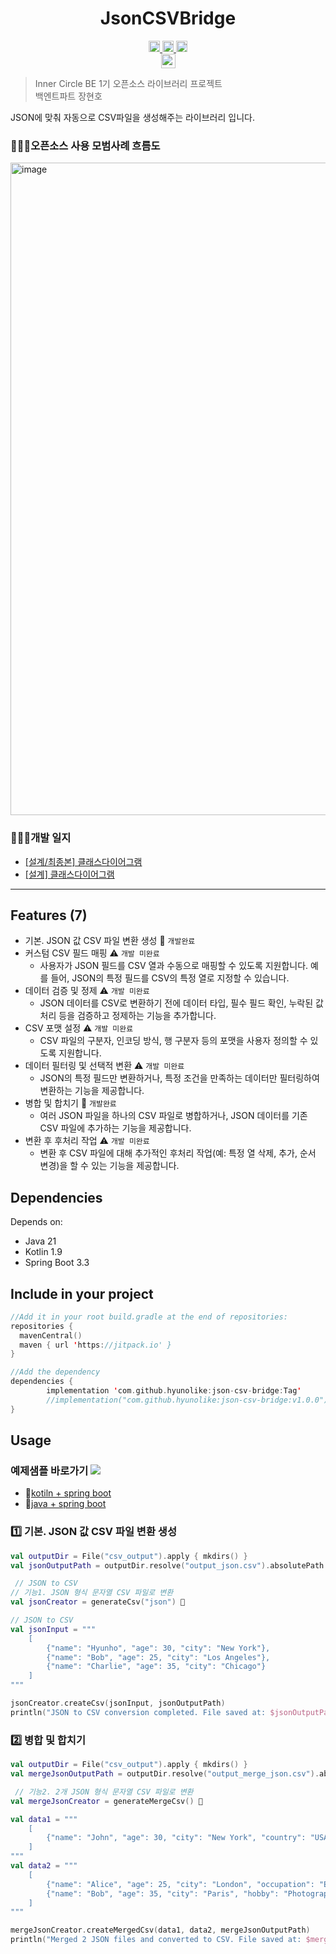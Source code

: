 <h1 align="center">JsonCSVBridge</h1>
<p align="center">
  <a href="https://github.com/hyunolike/json-csv-bridge">
    <img src="https://hits.seeyoufarm.com/api/count/incr/badge.svg?url=https%3A%2F%2Fgithub.com%2Fhyunolike%2Fjson-csv-bridge&count_bg=%23C83D3D&title_bg=%23555555&icon=github.svg&icon_color=%23E7E7E7&title=hits&edge_flat=false" height="18"/>
  </a>
  <a href="https://github.com/hyunolike/json-csv-bridge">
    <img src="https://jitpack.io/v/hyunolike/json-csv-bridge.svg" alt="jitpack" height="18">      
  </a>
  <a href="https://github.com/hyunolike/json-csv-bridge">
    <img src="https://img.shields.io/badge/license-MIT-blue" alt="MIT json-csv-bridge" height="18">
  </a>
  <br />
  <a href="https://github.com/hyunolike/json-csv-bridge">
    <img src="https://img.shields.io/badge/%EC%9D%B4%EB%84%88%EC%84%9C%ED%81%B4_1%EA%B8%B0-%EB%B0%B1%EC%97%94%ED%8A%B8%ED%8C%8C%ED%8A%B8_%EC%9E%A5%ED%98%84%ED%98%B8-ffcc8b" alt="이너서클 1기 백엔트파트 장현호" height="23">
  </a>
</p>

> Inner Circle BE 1기 오픈소스 라이브러리 프로젝트 <br />
> 백엔트파트 장현호

JSON에 맞춰 자동으로 CSV파일을 생성해주는 라이브러리 입니다.

### 🧑🏼‍🎨오픈소스 사용 모범사례 흐름도
<img width="1044" alt="image" src="https://github.com/user-attachments/assets/f49bbe60-8b2d-4a31-bacb-5b48bb87ec99">

### 🧑🏼‍🌾개발 일지
- [[설계/최종본] 클래스다이어그램](https://github.com/hyunolike/json-csv-bridge/wiki/%EA%B0%9C%EB%B0%9C%EA%B8%B0%EB%A1%9D-05.-%ED%81%B4%EB%9E%98%EC%8A%A4-%EB%8B%A4%EC%9D%B4%EC%96%B4%EA%B7%B8%EB%9E%A8-%EC%B5%9C%EC%A2%85%EB%B3%B8)
- [[설계] 클래스다이어그램](https://github.com/hyunolike/json-csv-bridge/wiki/%EA%B0%9C%EB%B0%9C%EA%B8%B0%EB%A1%9D-03.-%08%ED%81%B4%EB%9E%98%EC%8A%A4-%EB%8B%A4%EC%9D%B4%EC%96%B4%EA%B7%B8%EB%9E%A8-%EC%84%A4%EA%B3%84)

---
## Features (7)
- 기본. JSON 값 CSV 파일 변환 생성 🚀 `개발완료`
- 커스텀 CSV 필드 매핑 ⚠️ `개발 미완료`
  - 사용자가 JSON 필드를 CSV 열과 수동으로 매핑할 수 있도록 지원합니다. 예를 들어, JSON의 특정 필드를 CSV의 특정 열로 지정할 수 있습니다.
- 데이터 검증 및 정제 ⚠️ `개발 미완료`
  -  JSON 데이터를 CSV로 변환하기 전에 데이터 타입, 필수 필드 확인, 누락된 값 처리 등을 검증하고 정제하는 기능을 추가합니다.
- CSV 포맷 설정 ⚠️ `개발 미완료`
  - CSV 파일의 구분자, 인코딩 방식, 행 구분자 등의 포맷을 사용자 정의할 수 있도록 지원합니다.
- 데이터 필터링 및 선택적 변환 ⚠️ `개발 미완료`
  - JSON의 특정 필드만 변환하거나, 특정 조건을 만족하는 데이터만 필터링하여 변환하는 기능을 제공합니다.
- 병합 및 합치기 🚀 `개발완료`
  - 여러 JSON 파일을 하나의 CSV 파일로 병합하거나, JSON 데이터를 기존 CSV 파일에 추가하는 기능을 제공합니다.
- 변환 후 후처리 작업 ⚠️ `개발 미완료`
  - 변환 후 CSV 파일에 대해 추가적인 후처리 작업(예: 특정 열 삭제, 추가, 순서 변경)을 할 수 있는 기능을 제공합니다.

## Dependencies
Depends on:
- Java 21
- Kotlin 1.9
- Spring Boot 3.3

## Include in your project 
```kotlin
//Add it in your root build.gradle at the end of repositories:
repositories {
  mavenCentral()
  maven { url 'https://jitpack.io' }
}

//Add the dependency
dependencies {
        implementation 'com.github.hyunolike:json-csv-bridge:Tag'
        //implementation("com.github.hyunolike:json-csv-bridge:v1.0.0")
}
```

## Usage
### 예제샘플 바로가기 ![](https://img.shields.io/badge/spring_boot-6DB33F?style=flat&logo=springboot&logoColor=white)
- 🚀[kotiln + spring boot](https://github.com/hyunolike/json-csv-bridge/blob/develop/examples/spring-boot-kotlin/src/main/kotlin/com/example/SpringBootKotlinApplication.kt)
- 🚀[java + spring boot](https://github.com/hyunolike/json-csv-bridge/blob/develop/examples/spring-boot-java/src/main/java/com/example/springbootjava/SpringBootJavaApplication.java)

### 1️⃣ 기본. JSON 값 CSV 파일 변환 생성
```kotlin
val outputDir = File("csv_output").apply { mkdirs() }
val jsonOutputPath = outputDir.resolve("output_json.csv").absolutePath

 // JSON to CSV
// 기능1. JSON 형식 문자열 CSV 파일로 변환
val jsonCreator = generateCsv("json") 🚀

// JSON to CSV
val jsonInput = """
    [
        {"name": "Hyunho", "age": 30, "city": "New York"},
        {"name": "Bob", "age": 25, "city": "Los Angeles"},
        {"name": "Charlie", "age": 35, "city": "Chicago"}
    ]
"""

jsonCreator.createCsv(jsonInput, jsonOutputPath)
println("JSON to CSV conversion completed. File saved at: $jsonOutputPath")
```
### 2️⃣ 병합 및 합치기
```kotlin
val outputDir = File("csv_output").apply { mkdirs() }
val mergeJsonOutputPath = outputDir.resolve("output_merge_json.csv").absolutePath

 // 기능2. 2개 JSON 형식 문자열 CSV 파일로 변환
val mergeJsonCreator = generateMergeCsv() 🚀

val data1 = """
    [
        {"name": "John", "age": 30, "city": "New York", "country": "USA"}
    ]
"""
val data2 = """
    [
        {"name": "Alice", "age": 25, "city": "London", "occupation": "Engineer"},
        {"name": "Bob", "age": 35, "city": "Paris", "hobby": "Photography"}
    ]
"""

mergeJsonCreator.createMergedCsv(data1, data2, mergeJsonOutputPath)
println("Merged 2 JSON files and converted to CSV. File saved at: $mergeJsonOutputPath")
```
